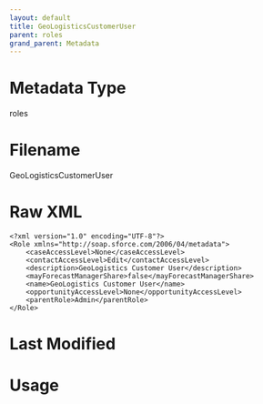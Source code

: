 ```yaml
---
layout: default
title: GeoLogisticsCustomerUser
parent: roles
grand_parent: Metadata
---
```

# Metadata Type
roles


# Filename 
GeoLogisticsCustomerUser


# Raw XML
```
<?xml version="1.0" encoding="UTF-8"?>
<Role xmlns="http://soap.sforce.com/2006/04/metadata">
    <caseAccessLevel>None</caseAccessLevel>
    <contactAccessLevel>Edit</contactAccessLevel>
    <description>GeoLogistics Customer User</description>
    <mayForecastManagerShare>false</mayForecastManagerShare>
    <name>GeoLogistics Customer User</name>
    <opportunityAccessLevel>None</opportunityAccessLevel>
    <parentRole>Admin</parentRole>
</Role>
```


# Last Modified


# Usage
